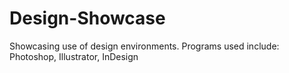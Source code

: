 # Design-Showcase
Showcasing use of design environments.
Programs used include: Photoshop, Illustrator, InDesign
